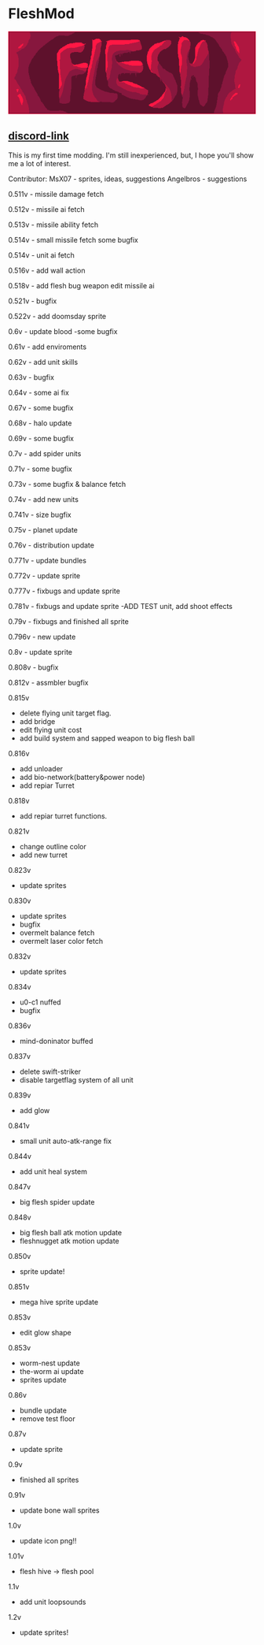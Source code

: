 # FleshMod
![logo](https://github.com/FallingDice/flesh-mod/blob/master/logo.png)

## [discord-link](https://discord.gg/WEtrSxuWPk)

This is my first time modding. I'm still inexperienced, but, I hope you'll show me a lot of interest.

Contributor: 
    MsX07 - sprites, ideas, suggestions
    Angelbros - suggestions

0.511v - missile damage fetch

0.512v - missile ai fetch

0.513v - missile ability fetch

0.514v - small missile fetch
some bugfix

0.514v - unit ai fetch

0.516v - add wall action

0.518v - add flesh bug weapon
edit missile ai

0.521v - bugfix

0.522v - add doomsday sprite

0.6v - update blood
-some bugfix

0.61v - add enviroments

0.62v - add unit skills

0.63v - bugfix

0.64v - some ai fix

0.67v - some bugfix

0.68v - halo update

0.69v - some bugfix

0.7v - add spider units

0.71v - some bugfix

0.73v - some bugfix & balance fetch

0.74v - add new units

0.741v - size bugfix

0.75v - planet update

0.76v - distribution update

0.771v - update bundles

0.772v - update sprite

0.777v - fixbugs and update sprite

0.781v - fixbugs and update sprite
-ADD    TEST unit, add shoot effects

0.79v - fixbugs and finished all sprite

0.796v - new update

0.8v - update sprite

0.808v - bugfix

0.812v - assmbler bugfix

0.815v 
- delete flying unit target flag.
- add bridge
- edit flying unit cost
- add build system and sapped weapon to big flesh ball

0.816v
- add unloader
- add bio-network(battery&power node)
- add repiar Turret

0.818v
- add repiar turret functions.

0.821v
- change outline color
- add new turret

0.823v
- update sprites

0.830v
- update sprites
- bugfix
- overmelt balance fetch
- overmelt laser color fetch

0.832v
- update sprites

0.834v
- u0-c1 nuffed
- bugfix

0.836v
- mind-doninator buffed

0.837v
- delete swift-striker
- disable targetflag system of all unit

0.839v
- add glow

0.841v
- small unit auto-atk-range fix

0.844v
- add unit heal system

0.847v
- big flesh spider update

0.848v
- big flesh ball atk motion update
- fleshnugget atk motion update

0.850v
- sprite update!

0.851v
- mega hive sprite update

0.853v
- edit glow shape

0.853v
- worm-nest update
- the-worm ai update
- sprites update

0.86v
- bundle update
- remove test floor

0.87v
- update sprite

0.9v
- finished all sprites

0.91v
- update bone wall sprites

1.0v
- update icon png!!

1.01v
- flesh hive -> flesh pool

1.1v
- add unit loopsounds

1.2v
- update sprites!